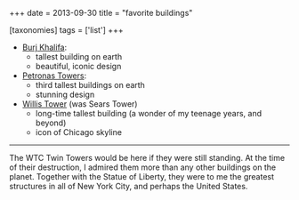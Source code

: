 +++
date = 2013-09-30
title = "favorite buildings"

[taxonomies]
tags = ['list']
+++

-   [Burj Khalifa][]:
    -   tallest building on earth
    -   beautiful, iconic design
-   [Petronas Towers][]:
    -   third tallest buildings on earth
    -   stunning design
-   [Willis Tower] (was Sears Tower)
    -   long-time tallest building (a wonder of my teenage years, and
        beyond)
    -   icon of Chicago skyline

---

The WTC Twin Towers would be here if they were still standing. At the
time of their destruction, I admired them more than any other buildings
on the planet. Together with the Statue of Liberty, they were to me the
greatest structures in all of New York City, and perhaps the United
States.

  [Burj Khalifa]: http://en.wikipedia.org/wiki/Burj_Khalifa
  [Petronas Towers]: http://en.wikipedia.org/wiki/Petronas_Towers
  [Willis Tower]: http://en.wikipedia.org/wiki/Willis_Tower
